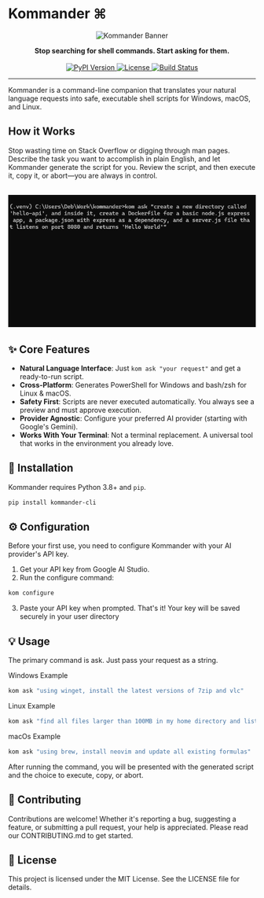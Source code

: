 # Kommander ⌘

<p align="center">
  <img src="https://placehold.co/600x300/1a1b26/7aa2f7?text=Kommander&font=raleway" alt="Kommander Banner"/>
</p>

<p align="center">
  <strong>Stop searching for shell commands. Start asking for them.</strong>
  <br />
  <br />
  <a href="#">
    <img alt="PyPI Version" src="https://img.shields.io/pypi/v/kommander-cli?color=7aa2f7&label=pypi%20package&style=for-the-badge">
  </a>
  <a href="https://github.com/debacodes10/Kommander/blob/main/LICENSE">
    <img alt="License" src="https://img.shields.io/github/license/debacodes10/Kommander?color=7dcfff&style=for-the-badge">
  </a>
  <a href="#">
    <img alt="Build Status" src="https://img.shields.io/github/actions/workflow/status/debacodes10/Kommander/ci.yml?branch=main&style=for-the-badge&logo=github">
  </a>
</p>

---

Kommander is a command-line companion that translates your natural language requests into safe, executable shell scripts for Windows, macOS, and Linux.

## How it Works

Stop wasting time on Stack Overflow or digging through man pages. Describe the task you want to accomplish in plain English, and let Kommander generate the script for you. Review the script, and then execute it, copy it, or abort—you are always in control.

<p align="center">
  <br/>
  <img src="https://github.com/debacodes10/Kommander/blob/main/.assets/kommander-demo.gif?raw=true" alt="Kommander Demo"/>
</p>

## ✨ Core Features

* **Natural Language Interface**: Just `kom ask "your request"` and get a ready-to-run script.
* **Cross-Platform**: Generates PowerShell for Windows and bash/zsh for Linux & macOS.
* **Safety First**: Scripts are never executed automatically. You always see a preview and must approve execution.
* **Provider Agnostic**: Configure your preferred AI provider (starting with Google's Gemini).
* **Works With Your Terminal**: Not a terminal replacement. A universal tool that works in the environment you already love.

## 🚀 Installation

Kommander requires Python 3.8+ and `pip`.

```sh
pip install kommander-cli
```

## ⚙️ Configuration
Before your first use, you need to configure Kommander with your AI provider's API key.

1. Get your API key from Google AI Studio.
2. Run the configure command:

```bash
kom configure
```

3. Paste your API key when prompted. That's it! Your key will be saved securely in your user directory

## 💡 Usage

The primary command is ask. Just pass your request as a string.

Windows Example
```bash
kom ask "using winget, install the latest versions of 7zip and vlc"
```

Linux Example
```bash
kom ask "find all files larger than 100MB in my home directory and list the top 10"
```

macOs Example
```bash
kom ask "using brew, install neovim and update all existing formulas"
```

After running the command, you will be presented with the generated script and the choice to execute, copy, or abort.

## 🤝 Contributing
Contributions are welcome! Whether it's reporting a bug, suggesting a feature, or submitting a pull request, your help is appreciated. Please read our CONTRIBUTING.md to get started.

## 📄 License
This project is licensed under the MIT License. See the LICENSE file for details.